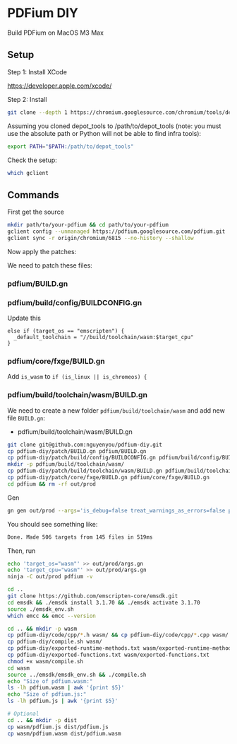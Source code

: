 # PDFium DIY

Build PDFium on MacOS M3 Max

## Setup

Step 1: Install XCode

https://developer.apple.com/xcode/

Step 2: Install

```sh
git clone --depth 1 https://chromium.googlesource.com/chromium/tools/depot_tools.git
```

Assuming you cloned depot_tools to /path/to/depot_tools (note: you must use the absolute path or Python will not be able to find infra tools):

```sh
export PATH="$PATH:/path/to/depot_tools"
```

Check the setup:

```sh
which gclient
```

## Commands

First get the source

```sh
mkdir path/to/your-pdfium && cd path/to/your-pdfium
gclient config --unmanaged https://pdfium.googlesource.com/pdfium.git
gclient sync -r origin/chromium/6815 --no-history --shallow
```

Now apply the patches:

We need to patch these files:

### pdfium/BUILD.gn

### pdfium/build/config/BUILDCONFIG.gn

Update this 

```
else if (target_os == "emscripten") {
  _default_toolchain = "//build/toolchain/wasm:$target_cpu"
}
```

### pdfium/core/fxge/BUILD.gn

Add `is_wasm` to `if (is_linux || is_chromeos) {`

### pdfium/build/toolchain/wasm/BUILD.gn

We need to create a new folder `pdfium/build/toolchain/wasm` and add new file `BUILD.gn`:
- pdfium/build/toolchain/wasm/BUILD.gn

```sh
git clone git@github.com:nguyenyou/pdfium-diy.git
cp pdfium-diy/patch/BUILD.gn pdfium/BUILD.gn
cp pdfium-diy/patch/build/config/BUILDCONFIG.gn pdfium/build/config/BUILDCONFIG.gn
mkdir -p pdfium/build/toolchain/wasm/
cp pdfium-diy/patch/build/toolchain/wasm/BUILD.gn pdfium/build/toolchain/wasm/BUILD.gn
cp pdfium-diy/patch/core/fxge/BUILD.gn pdfium/core/fxge/BUILD.gn
cd pdfium && rm -rf out/prod
```

Gen

```sh
gn gen out/prod --args='is_debug=false treat_warnings_as_errors=false pdf_use_skia=false pdf_enable_xfa=false pdf_enable_v8=false is_component_build=false clang_use_chrome_plugins=false pdf_is_standalone=true use_debug_fission=false use_custom_libcxx=false use_sysroot=false pdf_is_complete_lib=true pdf_use_partition_alloc=false is_clang=false symbol_level=0'
```

You should see something like:

```sh
Done. Made 506 targets from 145 files in 519ms
```

Then, run

```sh
echo 'target_os="wasm"' >> out/prod/args.gn
echo 'target_cpu="wasm"' >> out/prod/args.gn
ninja -C out/prod pdfium -v
```

```sh
cd ..
git clone https://github.com/emscripten-core/emsdk.git
cd emsdk && ./emsdk install 3.1.70 && ./emsdk activate 3.1.70
source ./emsdk_env.sh
which emcc && emcc --version
```

```sh
cd .. && mkdir -p wasm
cp pdfium-diy/code/cpp/*.h wasm/ && cp pdfium-diy/code/cpp/*.cpp wasm/
cp pdfium-diy/compile.sh wasm/
cp pdfium-diy/exported-runtime-methods.txt wasm/exported-runtime-methods.txt
cp pdfium-diy/exported-functions.txt wasm/exported-functions.txt
chmod +x wasm/compile.sh
cd wasm
source ../emsdk/emsdk_env.sh && ./compile.sh
echo "Size of pdfium.wasm:"
ls -lh pdfium.wasm | awk '{print $5}'
echo "Size of pdfium.js:"
ls -lh pdfium.js | awk '{print $5}'

# Optional
cd .. && mkdir -p dist
cp wasm/pdfium.js dist/pdfium.js
cp wasm/pdfium.wasm dist/pdfium.wasm
```
